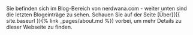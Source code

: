 Sie befinden sich im Blog-Bereich von nerdwana.com - weiter unten sind die letzten Blogeinträge zu sehen.
Schauen Sie auf der Seite [Über]({{ site.baseurl }}{% link _pages/about.md %}) vorbei, um mehr Details zu dieser Webseite zu finden.
